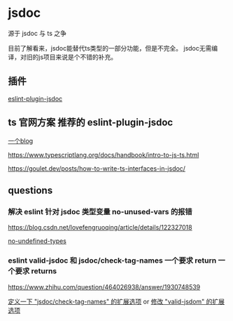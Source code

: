 # jsdoc

源于 jsdoc 与 ts 之争

目前了解看来，jsdoc能替代ts类型的一部分功能，但是不完全。
jsdoc无需编译，对旧的js项目来说是个不错的补充。

## 插件

[eslint-plugin-jsdoc](https://www.npmjs.com/package/eslint-plugin-jsdoc)

## ts 官网方案 推荐的 eslint-plugin-jsdoc

[一个blog](https://chengpeiquan.com/article/javascript-with-typescript-type-checking.html)

<https://www.typescriptlang.org/docs/handbook/intro-to-js-ts.html>

<https://goulet.dev/posts/how-to-write-ts-interfaces-in-jsdoc/>

## questions

### 解决 eslint 针对 jsdoc 类型变量 no-unused-vars 的报错

<https://blog.csdn.net/lovefengruoqing/article/details/122327018>

[no-undefined-types](https://github.com/gajus/eslint-plugin-jsdoc/blob/main/docs/rules/no-undefined-types.md#readme)

### eslint valid-jsdoc 和 jsdoc/check-tag-names 一个要求 return 一个要求 returns

<https://www.zhihu.com/question/464026938/answer/1930748539>

[定义一下 "jsdoc/check-tag-names" 的扩展选项](https://github.com/gajus/eslint-plugin-jsdoc/blob/main/.README/rules/check-tag-names.md)
or
[修改 "valid-jsdom" 的扩展选项](https://eslint.org/docs/latest/rules/valid-jsdoc)
